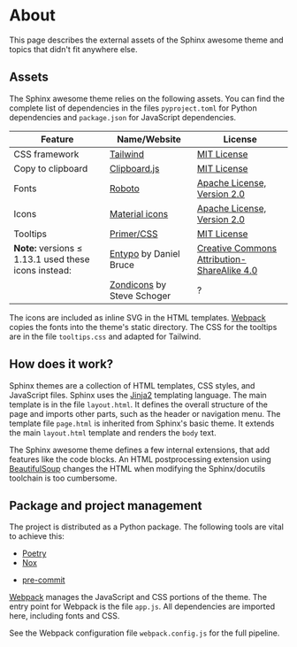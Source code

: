# About

This page describes the external assets of the Sphinx awesome theme and topics that
didn't fit anywhere else.

## Assets

The Sphinx awesome theme relies on the following assets. You can find the complete list
of dependencies in the files `pyproject.toml` for Python dependencies and `package.json`
for JavaScript dependencies.

| Feature                                               | Name/Website                                                             | License                                                                        |
| ----------------------------------------------------- | ------------------------------------------------------------------------ | ------------------------------------------------------------------------------ |
| CSS framework                                         | [Tailwind]                                                               | [MIT License](https://github.com/tailwindlabs/tailwindcss/blob/master/LICENSE) |
| Copy to clipboard                                     | [Clipboard.js](https://clipboardjs.com/)                                 | [MIT License](https://github.com/zenorocha/clipboard.js/blob/master/LICENSE)   |
| Fonts                                                 | [Roboto](https://github.com/googlefonts/roboto)                          | [Apache License, Version 2.0]                                                  |
| Icons                                                 | [Material icons](https://fonts.google.com/icons?selected=Material+Icons) | [Apache License, Version 2.0]                                                  |
| Tooltips                                              | [Primer/CSS](https://primer.style/css/)                                  | [MIT License](https://github.com/primer/css/blob/main/LICENSE)                 |
| **Note:** versions ≤ 1.13.1 used these icons instead: | [Entypo](http://www.entypo.com) by Daniel Bruce                          | [Creative Commons Attribution-ShareAlike 4.0]                                  |
|                                                       | [Zondicons](http://www.zondicons.com) by Steve Schoger                   | ?                                                                              |

[creative commons attribution-sharealike 4.0]: https://creativecommons.org/licenses/by-sa/4.0/legalcode
[apache license, version 2.0]: https://www.apache.org/licenses/LICENSE-2.0.html

The icons are included as inline SVG in the HTML templates. [Webpack] copies the fonts
into the theme's static directory. The CSS for the tooltips are in the file
`tooltips.css` and adapted for Tailwind.

## How does it work?

Sphinx themes are a collection of HTML templates, CSS styles, and JavaScript files.
Sphinx uses the [Jinja2] templating language. The main template is in the file
`layout.html`. It defines the overall structure of the page and imports other parts,
such as the header or navigation menu. The template file `page.html` is inherited from
Sphinx's basic theme. It extends the main `layout.html` template and renders the `body`
text.

The Sphinx awesome theme defines a few internal extensions, that add features like the
code blocks. An HTML postprocessing extension using [BeautifulSoup] changes the HTML
when modifying the Sphinx/docutils toolchain is too cumbersome.

## Package and project management

The project is distributed as a Python package. The following tools are vital to
achieve this:

- [Poetry](https://python-poetry.org/)
- [Nox](https://nox.thea.codes/en/stable/)
<!-- vale 18F.Clarity = NO -->
- [pre-commit](https://pre-commit.com/)
<!-- vale 18F.Clarity = YES -->

[Webpack] manages the JavaScript and CSS portions of the theme. The entry point for
Webpack is the file `app.js`. All dependencies are imported here, including fonts and
CSS.

See the Webpack configuration file `webpack.config.js` for the full pipeline.

[jinja2]: https://jinja.palletsprojects.com
[webpack]: https://webpack.js.org
[tailwind]: https://tailwindcss.com
[docutils]: https://docutils.sourceforge.io/
[beautifulsoup]: https://www.crummy.com/software/BeautifulSoup/

